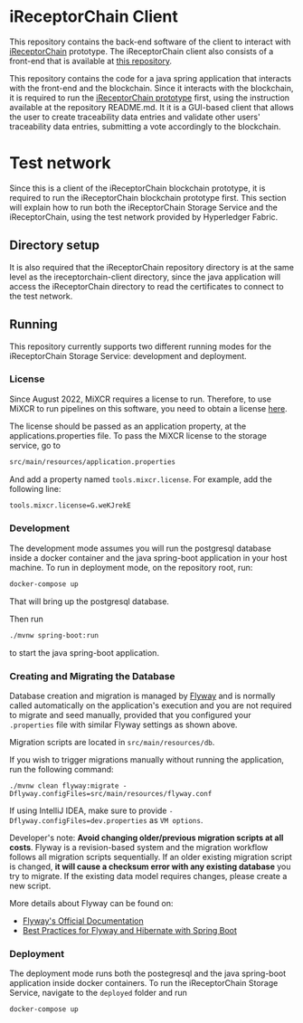 # iReceptorChain Client

This repository contains the back-end software of the client to interact with [iReceptorChain](https://gitlab.inesctec.pt/ireceptorplus/blockchain/ireceptorchain) prototype. The iReceptorChain client also consists of a front-end that is available at [this repository](https://gitlab.inesctec.pt/ireceptorplus/prototypes/storage-service-ionic-vue).

This repository contains the code for a java spring application that interacts with the front-end and the blockchain. Since it interacts with the blockchain, it is required to run the [iReceptorChain prototype](https://gitlab.inesctec.pt/ireceptorplus/blockchain/ireceptorchain) first, using the instruction available at the repository README.md.  It it is a GUI-based client that allows the user to create traceability data entries and validate other users' traceability data entries, submitting a vote accordingly to the blockchain.

# Test network
Since this is a client of the iReceptorChain blockchain prototype, it is required to run the iReceptorChain blockchain prototype first. This section will explain how to run both the iReceptorChain Storage Service and the iReceptorChain, using the test network provided by Hyperledger Fabric.

## Directory setup
It is also required that the iReceptorChain repository directory is at the same level as the ireceptorchain-client directory, since the java application will access the iReceptorChain directory to read the certificates to connect to the test network.

## Running

This repository currently supports two different running modes for the iReceptorChain Storage Service: development and deployment.

### License
Since August 2022, MiXCR requires a license to run. Therefore, to use MiXCR to run pipelines on this software, you need to obtain a license [here](https://licensing.milaboratories.com/).

The license should be passed as an application property, at the applications.properties file. To pass the MiXCR license to the storage service, go to
```bash
src/main/resources/application.properties
```
And add a property named `tools.mixcr.license`. For example, add the following line:
```bash
tools.mixcr.license=G.weKJrekE
```


### Development
The development mode assumes you will run the postgresql database inside a docker container and the java spring-boot application in your host machine. To run in deployment mode, on the repository root, run:
```bash
docker-compose up
```
That will bring up the postgresql database.

Then run
```bash
./mvnw spring-boot:run
```
to start the java spring-boot application.

### Creating and Migrating the Database

Database creation and migration is managed by [Flyway](https://flywaydb.org/) and is normally called automatically on the application's execution and you are not required to migrate and seed manually, provided that you configured your `.properties` file with similar Flyway settings as shown above.

Migration scripts are located in `src/main/resources/db`.

If you wish to trigger migrations manually without running the application, run the following command:

```shell
./mvnw clean flyway:migrate -Dflyway.configFiles=src/main/resources/flyway.conf
```

If using IntelliJ IDEA, make sure to provide `-Dflyway.configFiles=dev.properties` as `VM options`.

Developer's note: **Avoid changing older/previous migration scripts at all costs**. Flyway is a revision-based system and the migration workflow follows all migration scripts sequentially. If an older existing migration script is changed, **it will cause a checksum error with any existing database** you try to migrate. If the existing data model requires changes, please create a new script.

More details about Flyway can be found on:

- [Flyway's Official Documentation](https://flywaydb.org/documentation/)
- [Best Practices for Flyway and Hibernate with Spring Boot](https://rieckpil.de/howto-best-practices-for-flyway-and-hibernate-with-spring-boot/)

### Deployment
The deployment mode runs both the postegresql and the java spring-boot application inside docker containers. To run the iReceptorChain Storage Service, navigate to the `deployed` folder and run
```bash
docker-compose up
```